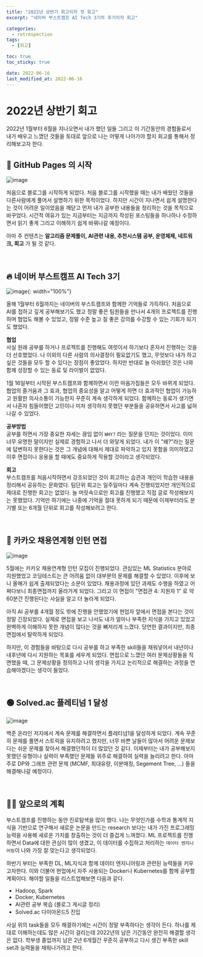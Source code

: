 ```yaml
---
title: "2022년 상반기 회고이자 첫 회고"
excerpt: "네이버 부스트캠프 AI Tech 3기의 후기이자 회고"

categories:
  - retrospection
tags:
  - [회고]

toc: true
toc_sticky: true

date: 2022-06-16
last_modified_at: 2022-06-16
---
```


# 2022년 상반기 회고

2022년 1월부터 6월을 지나오면서 내가 했던 일들 그리고 이 기간동안의 경험들로서 내가 배우고 느꼈던 것들을 토대로 앞으로 나는 어떻게 나아가야 할지 회고를 통해서 정리해보고자 한다.

## 📄 GitHub Pages 의 시작

![image](https://user-images.githubusercontent.com/91870042/174035128-5f623af5-fda4-4fc0-8c17-d98d6c4ec06f.png)

처음으로 블로그를 시작하게 되었다. 처음 블로그를 시작했을 때는 내가 배웠던 것들을 다른사람에게 풀어서 설명하기 위한 목적이었다. 하지만 시간이 지나면서 쉽게 설명한다는 것이 어려운 일이었음을 깨닫고 먼저 내가 공부한 내용들을 정리하는 것을 목적으로 바꾸었다. 시간적 여유가 있는 지금부터는 지금까지 작성된 포스팅들을 하나하나 수정하면서 읽기 좋게 그리고 이해하기 쉽게 바꿔나갈 예정이다.

아마 주 컨텐츠는 **알고리즘 문제풀이, AI관련 내용, 추천시스템 공부, 운영체제, 네트워크, 회고** 가 될 것 같다.

<br>

## 🔥 네이버 부스트캠프 AI Tech 3기

![image](https://user-images.githubusercontent.com/91870042/174031883-8595f7f5-f676-4863-af81-e8ae5d87bd07.png){: width="100%"}

올해 1월부터 6월까지는 네이버의 부스트캠프와 함께한 기억들로 가득하다. 처음으로 AI를 접하고 깊게 공부해보기도 했고 정말 좋은 팀원들을 만나서 4개의 프로젝트를 진행하며 협업도 해볼 수 있었고, 정말 수준 높고 질 좋은 강의를 수강할 수 있는 기회가 되기도 했었다.

**협업**  
사실 원래 공부를 하거나 프로젝트를 진행해도 여럿이서 하기보다 혼자서 진행하는 것을 더 선호했었다. 나 이외의 다른 사람의 의사결정이 필요없기도 했고, 무엇보다 내가 하고싶은 것들을 모두 할 수 있다는 장점이 좋았었다. 하지만 반대로 늘 아쉬웠던 것은 나와 함께 성장할 수 있는 동료 및 라이벌이 없었다.

1월 16일부터 시작된 부스트캠프와 함께하면서 이런 마음가짐들은 모두 바뀌게 되었다. 협업의 즐거움과 그 효과, 협업의 중요성을 알고 어떻게 하면 더 효과적인 협업이 가능하고 원활한 의사소통이 가능한지 꾸준히 계속 생각하게 되었다. 함께하는 동료가 생기면서 나혼자 힘들어했던 고민이나 미처 생각하지 못했던 부분들을 공유하면서 사고를 넓혀나갈 수 있었다.

**공부방법**  
공부를 하면서 가장 중요한 자세는 끊임 없이 `WHY?` 라는 질문을 던지는 것이었다. 이미 너무 유명한 말이지만 실제로 경험하고 나서 더 와닿게 되었다. 내가 이 "왜?"라는 질문에 답변하지 못한다는 것은 그 개념에 대해서 제대로 파악하고 있지 못함을 의미하였고 이후 면접이나 응용을 할 때에도 중요하게 작용할 것이라고 생각되었다.

**회고**  
부스트캠프를 처음시작하면서 강조되었던 것이 회고하는 습관과 개인이 학습한 내용을 정리해서 공유하는 문화였다. 팀단위 회고는 일주일마다 계속 진행되었지만 개인적으로 제대로 진행한 회고는 없었다. 늘 머릿속으로만 회고를 진행했고 직접 글로 작성해보지는 못했었다. 기억만 하기에는 나중에 기억을 절대 못하게 되기 때문에 이제부터라도 분기별 또는 6개월 단위로 회고를 작성해보려고 한다.

<br>

## 💬 카카오 채용연계형 인턴 면접

![image](https://user-images.githubusercontent.com/91870042/174030669-91b063d2-cb74-4b90-8366-d1466262b206.png)

5월에는 카카오 채용연계형 인턴 모집이 진행되었다. 관심있는 ML Statistics 분야로 지원했었고 코딩테스트는 큰 어려움 없이 대부분의 문제를 해결할 수 있었다. 이후에 보니 올해가 쉽게 출제되었다는 소문이 있었다. 채용과정에 있던 과제도 수행을 하였고 어쩌다보니 최종면접까지 올라가게 되었다. 그리고 이 면접이 "면접관 4: 지원자 1" 로 약 60분간 진행된다는 사실을 알고 더 놀라게 되었다.

아직 AI 공부를 4개월 정도 밖에 진행을 안했었기에 현업자 앞에서 면접을 본다는 것이 정말 긴장되었다. 실제로 면접을 보고 나서도 내가 얼마나 부족한 지식을 가지고 있었고 완벽하게 이해하지 못한 개념이 많다는 것을 뼈저리게 느꼈다. 당연한 결과이지만, 최종면접에서 탈락하게 되었다.

하지만, 이 경험들을 바탕으로 다시 공부를 하고 부족한 skill들을 채워넣어서 내년이나 내후년에 다시 지원하는 목표를 세우게 되었다. 면접으로 느꼈던 여러 문제상황들을 직면했을 때, 그 문제상황을 정의하고 나의 생각을 가지고 논리적으로 해결하는 과정을 연습해야겠다는 생각이 들었다.

<br>

## 🟢 Solved.ac 플레티넘 1 달성

![image](https://user-images.githubusercontent.com/91870042/174032280-0fa4ce9e-1af5-4efa-a647-dce2ee02b82b.png)

백준 온라인 저지에서 계속 문제를 해결하면서 플레티넘1을 달성하게 되었다. 계속 꾸준히 문제를 풀면서 스트릭을 유지하려고 했지만, 너무 바쁜 날들이 많아서 어려운 문제보다는 쉬운 문제를 찾아서 해결했던적이 더 많았던 것 같다. 이제부터는 내가 공부해보지 못했던 유형이나 실력이 부족했던 문제들 위주로 해결하여 실력을 늘리려고 한다. 아마 주로 DP와 그래프 관련 문제 (MCMF, 최대유량, 이분매칭, Segement Tree, ...) 들을 해결해나갈 예정이다.

<br>

## 🏃‍♂️ 앞으로의 계획

부스트캠프를 진행하는 동안 진로탐색을 많이 했다. 나는 무엇인가를 수학과 통계적 지식을 기반으로 연구해서 새로운 논문을 만드는 research 보다는 내가 가진 프로그래밍 능력을 사용해 새로운 가치를 창출하는 것이 더 즐겁게 느껴졌다. ML 프로젝트를 진행하면서 Data에 대한 관심이 많이 생겼고, 이 데이터를 수집하고 처리하는 `데이터 엔지니어링`이 나와 가장 잘 맞는다고 생각되었다.

하반기 부터는 부족한 DL, ML지식과 함께 데이터 엔지니어링과 관련된 능력들을 키우고자한다. 이와 더불어 현업에서 자주 사용되는 Docker나 Kubernetes를 함께 공부할 계획이다. 해야할 일들을 리스트업해보면 다음과 같다.

- Hadoop, Spark
- Docker, Kubernetes
- AI관련 공부 복습 (블로그 게시글 정리)
- Solved.ac 다이아몬드5 진입

사실 위의 task들을 모두 해결하기에는 시간이 정말 부족하다는 생각이 든다. 하나를 제대로 이해하는데도 많은 시간이 걸리는데 2022년의 남은 기간동안 완전히 해결할 생각은 없다. 학부생 졸업까지 남은 2년 6개월간 꾸준히 공부하고 다시 생긴 부족한 skill set과 능력들을 채워나가려고 한다.
